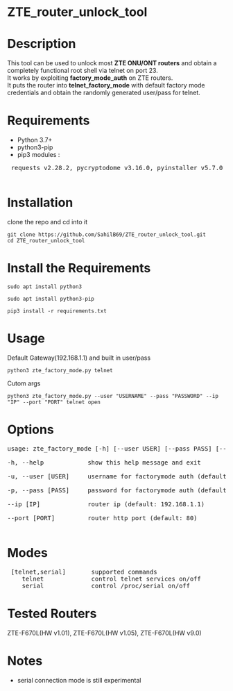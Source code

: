 # ZTE_router_unlock_tool

# Description
This tool can be used to unlock most **ZTE ONU/ONT routers** and obtain a completely functional root shell via telnet on port 23.  
It works by exploiting **factory_mode_auth** on ZTE routers.  
It puts the router into **telnet_factory_mode** with default factory mode credentials and obtain the randomly generated user/pass for telnet. 
# Requirements
* Python 3.7+  
* python3-pip  
* pip3 modules :
<pre>
 requests v2.28.2, pycryptodome v3.16.0, pyinstaller v5.7.0
  </pre>
# Installation
clone the repo and cd into it
```
git clone https://github.com/SahilB69/ZTE_router_unlock_tool.git
cd ZTE_router_unlock_tool
```
# Install the Requirements
```
sudo apt install python3
```
```
sudo apt install python3-pip
```
```
pip3 install -r requirements.txt
```
# Usage
Default Gateway(192.168.1.1) and built in user/pass
```
python3 zte_factory_mode.py telnet
```
Cutom args
```
python3 zte_factory_mode.py --user "USERNAME" --pass "PASSWORD" --ip "IP" --port "PORT" telnet open
```

# Options
<pre>
usage: zte_factory_mode [-h] [--user USER] [--pass PASS] [--ip IP] [--port PORT] {telnet,serial}

-h, --help            show this help message and exit  

-u, --user [USER]     username for factorymode auth (default: ['factorymode', 'CMCCAdmin', 'CUAdmin', 'telecomadmin', 'cqadmin', 'user', 'admin', 'cuadmin', 'lnadmin', 'useradmin'])  

-p, --pass [PASS]     password for factorymode auth (default: ['nE%jA@5b', 'aDm8H%MdA', 'CUAdmin', 'nE7jA%5m', 'cqunicom', '1620@CTCC', '1620@CUcc', 'admintelecom', 'cuadmin', 'lnadmin'])  
 
--ip [IP]             router ip (default: 192.168.1.1)  
 
--port [PORT]         router http port (default: 80)  
 </pre>
  
# Modes
<pre>
 [telnet,serial]       supported commands
    telnet             control telnet services on/off
    serial             control /proc/serial on/off
</pre>
# Tested Routers
  ZTE-F670L(HW v1.01), ZTE-F670L(HW v1.05), ZTE-F670L(HW v9.0)
# Notes
* serial connection mode is still experimental
